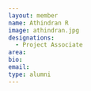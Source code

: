 ```yaml
---
layout: member
name: Athindran R
image: athindran.jpg
designations: 
  - Project Associate
area:
bio:
email:
type: alumni
---
```

